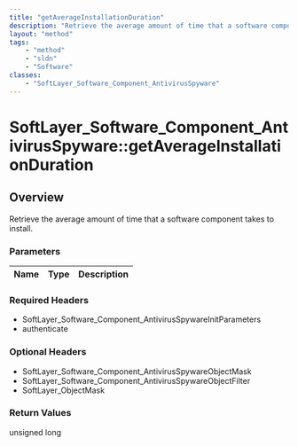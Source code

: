 ```yaml
---
title: "getAverageInstallationDuration"
description: "Retrieve the average amount of time that a software component takes to install."
layout: "method"
tags:
    - "method"
    - "sldn"
    - "Software"
classes:
    - "SoftLayer_Software_Component_AntivirusSpyware"
---
```

# SoftLayer_Software_Component_AntivirusSpyware::getAverageInstallationDuration
## Overview 
Retrieve the average amount of time that a software component takes to install.

### Parameters 
|Name | Type | Description |
| --- | --- | --- |


### Required Headers
* SoftLayer_Software_Component_AntivirusSpywareInitParameters
* authenticate

### Optional Headers
* SoftLayer_Software_Component_AntivirusSpywareObjectMask
* SoftLayer_Software_Component_AntivirusSpywareObjectFilter
* SoftLayer_ObjectMask

### Return Values
unsigned long

